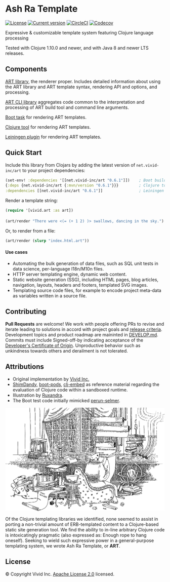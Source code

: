 # Ash Ra Template

[![License](https://img.shields.io/badge/license-Apache%202-blue.svg?style=flat-square)](LICENSE.txt)
[![Current version](https://img.shields.io/clojars/v/net.vivid-inc/art.svg?color=blue&style=flat-square)](https://clojars.org/net.vivid-inc/art)
[![CircleCI](https://circleci.com/gh/vivid-inc/ash-ra-template/tree/master.svg?style=svg)](https://circleci.com/gh/vivid-inc/ash-ra-template/tree/master)
[![Codecov](https://codecov.io/gh/vivid-inc/ash-ra-template/branch/master/graph/badge.svg)](https://codecov.io/gh/vivid-inc/ash-ra-template)

Expressive & customizable template system featuring Clojure language processing

Tested with Clojure 1.10.0 and newer, and with Java 8 and newer LTS releases.



## Components

[ART library](art/README.md), the renderer proper. Includes detailed information about using the ART library and ART template syntax, rendering API and options, and processing.

[ART CLI library](art-cli/README.md) aggregates code common to the interpretation and processing of ART build tool and command line arguments.

[Boot task](boot-art/README.md) for rendering ART templates.

[Clojure tool](clj-art/README.md) for rendering ART templates.

[Leiningen plugin](lein-art/README.md) for rendering ART templates.



<a name="quickstart"></a>
## Quick Start

Include this library from Clojars by adding the latest version of ``net.vivid-inc/art`` to your project dependencies:
```clojure
(set-env! :dependencies '[[net.vivid-inc/art "0.6.1"]])    ; Boot build.boot
{:deps {net.vivid-inc/art {:mvn/version "0.6.1"}}}         ; Clojure tools deps.edn
:dependencies [[net.vivid-inc/art "0.6.1"]]                ; Leiningen project.clj
```

Render a template string:
```clojure
(require '[vivid.art :as art])

(art/render "There were <(= (+ 1 2) )> swallows, dancing in the sky.")
```

Or, to render from a file:
```clojure
(art/render (slurp "index.html.art"))
```

#### Use cases
- Automating the bulk generation of data files, such as SQL unit tests in data science, per-language I18n/M10n files.
- HTTP server templating engine, dynamic web content.
- Static website generation (SSG), including HTML pages, blog articles, navigation, layouts, headers and footers, templated SVG images.
- Templating source code files, for example to encode project meta-data as variables written in a source file.



## Contributing

**Pull Requests** are welcome!
We work with people offering PRs to revise and iterate leading to solutions in accord with project goals and [release criteria](QUALITY.md).
Development topics and product roadmap are maininted in [DEVELOP.md](DEVELOP.md). 
Commits must include Signed-off-by indicating acceptance of the [Developer's Certificate of Origin](DCO.txt).
Unproductive behavior such as unkindness towards others and derailment is not tolerated.



## Attributions

- Original implementation by [Vivid Inc.](https://vivid-inc.net)
- [ShimDandy](https://github.com/projectodd/shimdandy), [boot-pods](https://github.com/boot-clj/boot/wiki/Pods), [clj-embed](https://github.com/RutledgePaulV/clj-embed) as reference material regarding the evaluation of Clojure code within a sandboxed runtime.
- Illustration by [Ruxandra](https://www.instagram.com/chocolatechiphelmet/).
- The Boot test code initially mimicked [perun-selmer](https://github.com/rwstauner/perun-selmer).

![](assets/workshop.png)

Of the Clojure templating libraries we identified, none seemed to assist in porting a non-trivial amount of ERB-templated content to a Clojure-based static site generation tool.
We find the ability to in-line arbitrary Clojure code is intoxicatingly pragmatic (also expressed as: Enough rope to hang oneself).
Seeking to wield such expressive power in a general-purpose templating system, we wrote Ash Ra Template, or **ART**.


## License

© Copyright Vivid Inc.
[Apache License 2.0](LICENSE.txt) licensed.
